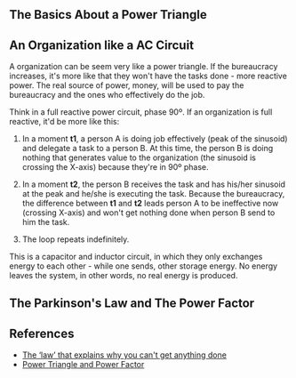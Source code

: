 #

## The Basics About a Power Triangle

## An Organization like a AC Circuit

A organization can be seem very like a power triangle. If the bureaucracy increases, it's more like that they won't have the tasks done - more reactive power. The real source of power, money, will be used to pay the bureaucracy and the ones who effectively do the job.

Think in a full reactive power circuit, phase 90º. If an organization is full reactive, it'd be more like this:

1. In a moment **t1**, a person A is doing job effectively (peak of the sinusoid) and delegate a task to a person B. At this time, the person B is doing nothing that generates value to the organization (the sinusoid is crossing the X-axis) because they're in 90º phase.

1. In a moment **t2**, the person B receives the task and has his/her sinusoid at the peak and he/she is executing the task. Because the bureaucracy, the difference between **t1** and **t2** leads person A to be ineffective now (crossing X-axis) and won't get nothing done when person B send to him the task.

1. The loop repeats indefinitely.

This is a capacitor and inductor circuit, in which they only exchanges energy to each other - while one sends, other storage energy. No energy leaves the system, in other words, no real energy is produced.

## The Parkinson's Law and The Power Factor

## References

- [The ‘law’ that explains why you can't get anything done](https://www.bbc.com/worklife/article/20191107-the-law-that-explains-why-you-cant-get-anything-done)
- [Power Triangle and Power Factor](https://www.electronics-tutorials.ws/accircuits/power-triangle.html)
